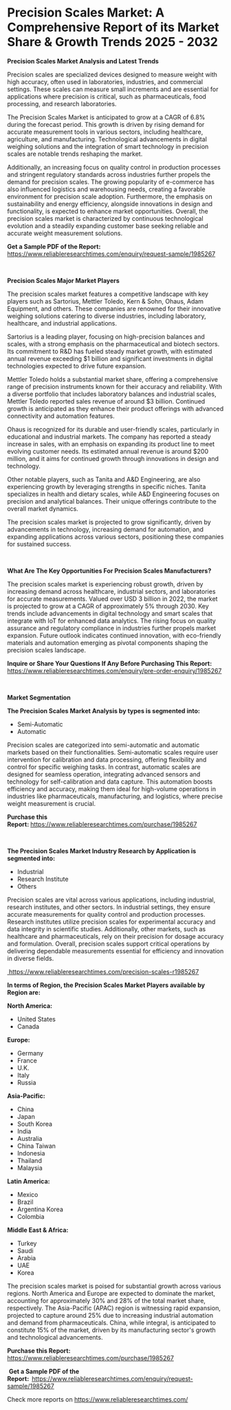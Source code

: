<p><h1>Precision Scales Market: A Comprehensive Report of its Market Share & Growth Trends 2025 - 2032</h1></p><p><strong>Precision Scales Market Analysis and Latest Trends</strong></p>
<p><p>Precision scales are specialized devices designed to measure weight with high accuracy, often used in laboratories, industries, and commercial settings. These scales can measure small increments and are essential for applications where precision is critical, such as pharmaceuticals, food processing, and research laboratories. </p><p>The Precision Scales Market is anticipated to grow at a CAGR of 6.8% during the forecast period. This growth is driven by rising demand for accurate measurement tools in various sectors, including healthcare, agriculture, and manufacturing. Technological advancements in digital weighing solutions and the integration of smart technology in precision scales are notable trends reshaping the market. </p><p>Additionally, an increasing focus on quality control in production processes and stringent regulatory standards across industries further propels the demand for precision scales. The growing popularity of e-commerce has also influenced logistics and warehousing needs, creating a favorable environment for precision scale adoption. Furthermore, the emphasis on sustainability and energy efficiency, alongside innovations in design and functionality, is expected to enhance market opportunities. Overall, the precision scales market is characterized by continuous technological evolution and a steadily expanding customer base seeking reliable and accurate weight measurement solutions.</p></p>
<p><strong>Get a Sample PDF of the Report:&nbsp;</strong> <a href="https://www.reliableresearchtimes.com/enquiry/request-sample/1985267?utm_campaign=2277&utm_medium=2&utm_source=Github&utm_content=ia&utm_term=19022025&utm_id=precision-scales">https://www.reliableresearchtimes.com/enquiry/request-sample/1985267</a></p>
<p>&nbsp;</p>
<p><strong>Precision Scales Major Market Players</strong></p>
<p><p>The precision scales market features a competitive landscape with key players such as Sartorius, Mettler Toledo, Kern & Sohn, Ohaus, Adam Equipment, and others. These companies are renowned for their innovative weighing solutions catering to diverse industries, including laboratory, healthcare, and industrial applications.</p><p>Sartorius is a leading player, focusing on high-precision balances and scales, with a strong emphasis on the pharmaceutical and biotech sectors. Its commitment to R&D has fueled steady market growth, with estimated annual revenue exceeding $1 billion and significant investments in digital technologies expected to drive future expansion.</p><p>Mettler Toledo holds a substantial market share, offering a comprehensive range of precision instruments known for their accuracy and reliability. With a diverse portfolio that includes laboratory balances and industrial scales, Mettler Toledo reported sales revenue of around $3 billion. Continued growth is anticipated as they enhance their product offerings with advanced connectivity and automation features.</p><p>Ohaus is recognized for its durable and user-friendly scales, particularly in educational and industrial markets. The company has reported a steady increase in sales, with an emphasis on expanding its product line to meet evolving customer needs. Its estimated annual revenue is around $200 million, and it aims for continued growth through innovations in design and technology.</p><p>Other notable players, such as Tanita and A&D Engineering, are also experiencing growth by leveraging strengths in specific niches. Tanita specializes in health and dietary scales, while A&D Engineering focuses on precision and analytical balances. Their unique offerings contribute to the overall market dynamics.</p><p>The precision scales market is projected to grow significantly, driven by advancements in technology, increasing demand for automation, and expanding applications across various sectors, positioning these companies for sustained success.</p></p>
<p>&nbsp;</p>
<p><strong>What Are The Key Opportunities For Precision Scales Manufacturers?</strong></p>
<p><p>The precision scales market is experiencing robust growth, driven by increasing demand across healthcare, industrial sectors, and laboratories for accurate measurements. Valued over USD 3 billion in 2022, the market is projected to grow at a CAGR of approximately 5% through 2030. Key trends include advancements in digital technology and smart scales that integrate with IoT for enhanced data analytics. The rising focus on quality assurance and regulatory compliance in industries further propels market expansion. Future outlook indicates continued innovation, with eco-friendly materials and automation emerging as pivotal components shaping the precision scales landscape.</p></p>
<p><strong>Inquire or Share Your Questions If Any Before Purchasing This Report:</strong> <a href="https://www.reliableresearchtimes.com/enquiry/pre-order-enquiry/1985267?utm_campaign=2277&utm_medium=2&utm_source=Github&utm_content=ia&utm_term=19022025&utm_id=precision-scales">https://www.reliableresearchtimes.com/enquiry/pre-order-enquiry/1985267</a></p>
<p>&nbsp;</p>
<p><strong>Market Segmentation</strong></p>
<p><strong>The Precision Scales Market Analysis by types is segmented into:</strong></p>
<p><ul><li>Semi-Automatic</li><li>Automatic</li></ul></p>
<p><p>Precision scales are categorized into semi-automatic and automatic markets based on their functionalities. Semi-automatic scales require user intervention for calibration and data processing, offering flexibility and control for specific weighing tasks. In contrast, automatic scales are designed for seamless operation, integrating advanced sensors and technology for self-calibration and data capture. This automation boosts efficiency and accuracy, making them ideal for high-volume operations in industries like pharmaceuticals, manufacturing, and logistics, where precise weight measurement is crucial.</p></p>
<p><strong>Purchase this Report:&nbsp;</strong><a href="https://www.reliableresearchtimes.com/purchase/1985267?utm_campaign=2277&utm_medium=2&utm_source=Github&utm_content=ia&utm_term=19022025&utm_id=precision-scales">https://www.reliableresearchtimes.com/purchase/1985267</a></p>
<p>&nbsp;</p>
<p><strong>The Precision Scales Market Industry Research by Application is segmented into:</strong></p>
<p><ul><li>Industrial</li><li>Research Institute</li><li>Others</li></ul></p>
<p><p>Precision scales are vital across various applications, including industrial, research institutes, and other sectors. In industrial settings, they ensure accurate measurements for quality control and production processes. Research institutes utilize precision scales for experimental accuracy and data integrity in scientific studies. Additionally, other markets, such as healthcare and pharmaceuticals, rely on their precision for dosage accuracy and formulation. Overall, precision scales support critical operations by delivering dependable measurements essential for efficiency and innovation in diverse fields.</p></p>
<p><a href="https://www.reliableresearchtimes.com/precision-scales-r1985267?utm_campaign=2277&utm_medium=2&utm_source=Github&utm_content=ia&utm_term=19022025&utm_id=precision-scales">&nbsp;https://www.reliableresearchtimes.com/precision-scales-r1985267</a></p>
<p><strong>In terms of Region, the Precision Scales Market Players available by Region are:</strong></p>
<p>
    <p> <strong> North America: </strong>
        <ul>
            <li>United States</li>
            <li>Canada</li>
        </ul>
        </p> 
    <p> <strong> Europe: </strong>
        <ul>
            <li>Germany</li>
            <li>France</li>
            <li>U.K.</li>
            <li>Italy</li>
            <li>Russia</li>
        </ul>
        </p> 
    <p> <strong> Asia-Pacific: </strong>
        <ul>
            <li>China</li>
            <li>Japan</li>
            <li>South Korea</li>
            <li>India</li>
            <li>Australia</li>
            <li>China Taiwan</li>
            <li>Indonesia</li>
            <li>Thailand</li>
            <li>Malaysia</li>
        </ul>
        </p> 
    <p> <strong> Latin America: </strong>
        <ul>
            <li>Mexico</li>
            <li>Brazil</li>
            <li>Argentina Korea</li>
            <li>Colombia</li>
        </ul>
        </p> 
    <p> <strong> Middle East & Africa: </strong>
        <ul>
            <li>Turkey</li>
            <li>Saudi</li>
            <li>Arabia</li>
            <li>UAE</li>
            <li>Korea</li>
        </ul>
    </p>
    </p>
<p><p>The precision scales market is poised for substantial growth across various regions. North America and Europe are expected to dominate the market, accounting for approximately 30% and 28% of the total market share, respectively. The Asia-Pacific (APAC) region is witnessing rapid expansion, projected to capture around 25% due to increasing industrial automation and demand from pharmaceuticals. China, while integral, is anticipated to constitute 15% of the market, driven by its manufacturing sector's growth and technological advancements.</p></p>
<p><strong>Purchase this Report: </strong><a href="https://www.reliableresearchtimes.com/purchase/1985267?utm_campaign=2277&utm_medium=2&utm_source=Github&utm_content=ia&utm_term=19022025&utm_id=precision-scales">https://www.reliableresearchtimes.com/purchase/1985267</a></p>
<p>&nbsp;<strong>Get a Sample PDF of the Report:&nbsp;&nbsp;</strong><a href="https://www.reliableresearchtimes.com/enquiry/request-sample/1985267?utm_campaign=2277&utm_medium=2&utm_source=Github&utm_content=ia&utm_term=19022025&utm_id=precision-scales">https://www.reliableresearchtimes.com/enquiry/request-sample/1985267</a></p>
<p><strong></strong></p>
<p>Check more reports on <a href="https://www.reliableresearchtimes.com/?utm_campaign=2277&utm_medium=2&utm_source=Github&utm_content=ia&utm_term=19022025&utm_id=precision-scales">https://www.reliableresearchtimes.com/</a></p>